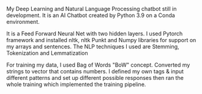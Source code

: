 My Deep Learning and Natural Language Processing chatbot still in development. It is an AI Chatbot created by Python 3.9 on a Conda environment.

It is a Feed Forward Neural Net with two hidden layers. I used Pytorch framework and installed nltk, nltk Punkt and Numpy libraries for support on my arrays and sentences.
The NLP techniques I used are Stemming, Tokenization and Lemmatization

For training my data, I used Bag of Words "BoW" concept. Converted my strings to vector that contains numbers.
I defined my own tags & input different patterns and set up different possible responses then ran the whole training which implemented the training pipeline.
